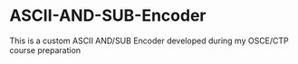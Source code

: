# ASCII-AND-SUB-Encoder
This is a custom ASCII AND/SUB Encoder developed during my OSCE/CTP course preparation
